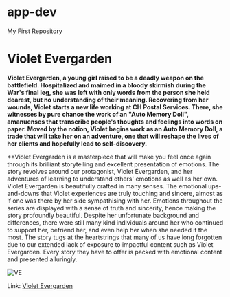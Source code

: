 # app-dev
My First Repository
# Violet Evergarden
**Violet Evergarden, a young girl raised to be a deadly weapon on the battlefield. Hospitalized and maimed in a bloody skirmish during the War's final leg, she was left with only words from the person she held dearest, but no understanding of their meaning. Recovering from her wounds, Violet starts a new life working at CH Postal Services. There, she witnesses by pure chance the work of an "Auto Memory Doll", amanuenses that transcribe people's thoughts and feelings into words on paper. Moved by the notion, Violet begins work as an Auto Memory Doll, a trade that will take her on an adventure, one that will reshape the lives of her clients and hopefully lead to self-discovery.**

**Violet Evergarden is a masterpiece that will make you feel once again through its brilliant storytelling and excellent presentation of emotions. The story revolves around our protagonist, Violet Evergarden, and her adventures of learning to understand others' emotions as well as her own. Violet Evergarden is beautifully crafted in many senses. The emotional ups-and-downs that Violet experiences are truly touching and sincere, almost as if one was there by her side sympathising with her. Emotions throughout the series are displayed with a sense of truth and sincerity, hence making the story profoundly beautiful. Despite her unfortunate background and differences, there were still many kind individuals around her who continued to support her, befriend her, and even help her when she needed it the most. The story tugs at the heartstrings that many of us have long forgotten due to our extended lack of exposure to impactful content such as Violet Evergarden. Every story they have to offer is packed with emotional content and presented alluringly.


![VE](https://user-images.githubusercontent.com/103484205/206896968-1253883f-73f7-4da0-9af5-1188c45c314b.jpg)


Link: [Violet Evergarden](https://myanimelist.net/anime/33352/Violet_Evergarden/)

